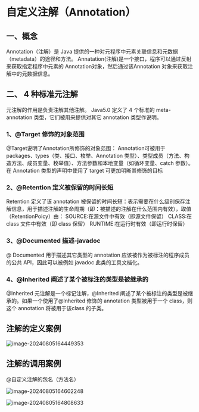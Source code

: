 # 自定义注解（Annotation）

## 一、概念

Annotation（注解）是 Java 提供的一种对元程序中元素关联信息和元数据（metadata）的途径和方法。
Annatation(注解)是一个接口，程序可以通过反射来获取指定程序中元素的 Annotation对象，然后通过该Annotation 对象来获取注解中的元数据信息。

## 二、 4 种标准元注解

元注解的作用是负责注解其他注解。 Java5.0 定义了 4 个标准的 meta-annotation 类型，它们被用来提供对其它 annotation 类型作说明。

### 1、@Target 修饰的对象范围

@Target说明了Annotation所修饰的对象范围： Annotation可被用于 packages、types（类、接口、枚举、Annotation 类型）、类型成员（方法、构造方法、成员变量、枚举值）、方法参数和本地变量（如循环变量、catch 参数）。在 Annotation 类型的声明中使用了 target 可更加明晰其修饰的目标

### 2、@Retention 定义被保留的时间长短

Retention 定义了该 annotation 被保留的时间长短：表示需要在什么级别保存注解信息，用于描述注解的生命周期（即：被描述的注解在什么范围内有效），取值（RetentionPoicy）由：
SOURCE:在源文件中有效（即源文件保留）
CLASS:在 class 文件中有效（即 class 保留）
RUNTIME:在运行时有效（即运行时保留）

### 3、@Documented 描述-javadoc

@ Documented 用于描述其它类型的 annotation 应该被作为被标注的程序成员的公共 API，因此可以被例如 javadoc 此类的工具文档化。

### 4、@Inherited 阐述了某个被标注的类型是被继承的

@Inherited 元注解是一个标记注解，@Inherited 阐述了某个被标注的类型是被继承的。如果一个使用了@Inherited 修饰的 annotation 类型被用于一个 class，则这个 annotation 将被用于该class 的子类。

## 注解的定义案例

![image-20240805164449353](C:\Users\吴磊\AppData\Roaming\Typora\typora-user-images\image-20240805164449353.png)

## 注解的调用案例

@自定义注解的包名（方法名）

![image-20240805164602248](C:\Users\吴磊\AppData\Roaming\Typora\typora-user-images\image-20240805164602248.png)

![image-20240805164808633](C:\Users\吴磊\AppData\Roaming\Typora\typora-user-images\image-20240805164808633.png)